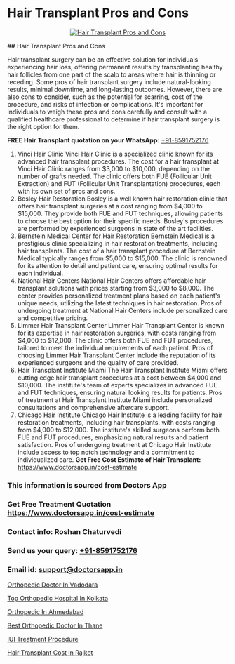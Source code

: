 # Hair Transplant Pros and Cons

<p align="center">
  <a href="https://doctorsapp.co.in/treatment/hair-transplant">
    <img src="https://doctorsapp.co.in/uploads/treatment_image/transplant.jpg" alt="Hair Transplant Pros and Cons">
  </a>
</p>
## Hair Transplant Pros and Cons

Hair transplant surgery can be an effective solution for individuals experiencing hair loss, offering permanent results by transplanting healthy hair follicles from one part of the scalp to areas where hair is thinning or receding. Some pros of hair transplant surgery include natural-looking results, minimal downtime, and long-lasting outcomes. However, there are also cons to consider, such as the potential for scarring, cost of the procedure, and risks of infection or complications. It's important for individuals to weigh these pros and cons carefully and consult with a qualified healthcare professional to determine if hair transplant surgery is the right option for them.

**FREE Hair Transplant quotation on your WhatsApp:**  [+91-8591752176](https://api.whatsapp.com/send?phone=8591752176)

1) Vinci Hair Clinic   Vinci Hair Clinic is a specialized clinic known for its advanced hair transplant procedures. The cost for a hair transplant at Vinci Hair Clinic ranges from $3,000 to $10,000, depending on the number of grafts needed. The clinic offers both FUE (Follicular Unit Extraction) and FUT (Follicular Unit Transplantation) procedures, each with its own set of pros and cons. 
2) Bosley Hair Restoration   Bosley is a well known hair restoration clinic that offers hair transplant surgeries at a cost ranging from $4,000 to $15,000. They provide both FUE and FUT techniques, allowing patients to choose the best option for their specific needs. Bosley's procedures are performed by experienced surgeons in state of the art facilities.
3) Bernstein Medical Center for Hair Restoration   Bernstein Medical is a prestigious clinic specializing in hair restoration treatments, including hair transplants. The cost of a hair transplant procedure at Bernstein Medical typically ranges from $5,000 to $15,000. The clinic is renowned for its attention to detail and patient care, ensuring optimal results for each individual.
4) National Hair Centers   National Hair Centers offers affordable hair transplant solutions with prices starting from $3,000 to $8,000. The center provides personalized treatment plans based on each patient's unique needs, utilizing the latest techniques in hair restoration. Pros of undergoing treatment at National Hair Centers include personalized care and competitive pricing.
5) Limmer Hair Transplant Center   Limmer Hair Transplant Center is known for its expertise in hair restoration surgeries, with costs ranging from $4,000 to $12,000. The clinic offers both FUE and FUT procedures, tailored to meet the individual requirements of each patient. Pros of choosing Limmer Hair Transplant Center include the reputation of its experienced surgeons and the quality of care provided.
6) Hair Transplant Institute Miami   The Hair Transplant Institute Miami offers cutting edge hair transplant procedures at a cost between $4,000 and $10,000. The institute's team of experts specializes in advanced FUE and FUT techniques, ensuring natural looking results for patients. Pros of treatment at Hair Transplant Institute Miami include personalized consultations and comprehensive aftercare support.
7) Chicago Hair Institute   Chicago Hair Institute is a leading facility for hair restoration treatments, including hair transplants, with costs ranging from $4,000 to $12,000. The institute's skilled surgeons perform both FUE and FUT procedures, emphasizing natural results and patient satisfaction. Pros of undergoing treatment at Chicago Hair Institute include access to top notch technology and a commitment to individualized care.
**Get Free Cost Estimate of Hair Transplant:** https://www.doctorsapp.in/cost-estimate

### This information is sourced from Doctors App 
### Get Free Treatment Quotation https://www.doctorsapp.in/cost-estimate
### Contact info: Roshan Chaturvedi 
### Send us your query: [+91-8591752176](https://api.whatsapp.com/send?phone=8591752176) 
### Email id: support@doctorsapp.in

[Orthopedic Doctor In Vadodara](https://www.linkedin.com/pulse/orthopedic-doctor-vadodara-doctorsapp-rajshahi-12vae?trackingId=J9U6KOddpSR5WFtY3OfuYg%3D%3D&lipi=urn%3Ali%3Apage%3Ad_flagship3_company_admin%3BtGKQvLKET%2FOkWlJl4W0MBA%3D%3D)

[Top Orthopedic Hospital In Kolkata](https://www.linkedin.com/pulse/top-orthopedic-hospital-kolkata-doctorsapp-dhaka-z4poe?trackingId=U1EWjSmYl%2FzfLfjjA90Uaw%3D%3D&lipi=urn%3Ali%3Apage%3Ad_flagship3_company_admin%3Bo%2BosOGJBSO63YocmsfjAZA%3D%3D)

[Orthopedic In Ahmedabad](https://medium.com/@manish632504/orthopedic-in-ahmedabad-918022614663)

[Best Orthopedic Doctor In Thane](https://medium.com/@manish632504/best-orthopedic-doctor-in-thane-3e593a4791f9)

[IUI Treatment Procedure](https://doctors-apps.github.io/doctorsapp/iui-treatment-procedure)

[Hair Transplant Cost in Rajkot](https://doctors-apps.github.io/doctorsapp/hair-transplant-cost-in-rajkot)

